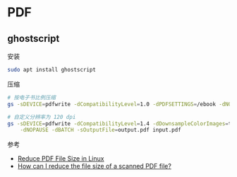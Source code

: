 # PDF

## ghostscript

安装

```sh
sudo apt install ghostscript
```

压缩

```sh
# 按电子书比例压缩
gs -sDEVICE=pdfwrite -dCompatibilityLevel=1.0 -dPDFSETTINGS=/ebook -dNOPAUSE -dQUIET -dBATCH -sOutputFile=output.pdf input.pdf

# 自定义分辨率为 120 dpi
gs -sDEVICE=pdfwrite -dCompatibilityLevel=1.4 -dDownsampleColorImages=true -dColorImageResolution=120 \
    -dNOPAUSE -dBATCH -sOutputFile=output.pdf input.pdf
```
参考

- [Reduce PDF File Size in Linux](https://www.digitalocean.com/community/tutorials/reduce-pdf-file-size-in-linux)
- [How can I reduce the file size of a scanned PDF file?](https://askubuntu.com/questions/113544/how-can-i-reduce-the-file-size-of-a-scanned-pdf-file)

